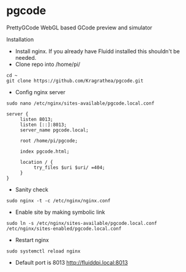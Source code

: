 # pgcode
PrettyGCode WebGL based GCode preview and simulator

Installation
- Install nginx. If you already have Fluidd installed this shouldn't be needed.
- Clone repo into /home/pi/
```
cd ~
git clone https://github.com/Kragrathea/pgcode.git
```

- Config nginx server
```
sudo nano /etc/nginx/sites-available/pgcode.local.conf
```

```
server {
     listen 8013;
     listen [::]:8013;
     server_name pgcode.local;

     root /home/pi/pgcode;

     index pgcode.html;

     location / {
          try_files $uri $uri/ =404;
     }
}
```
- Sanity check
```
sudo nginx -t -c /etc/nginx/nginx.conf
```

- Enable site by making symbolic link
```
sudo ln -s /etc/nginx/sites-available/pgcode.local.conf  /etc/nginx/sites-enabled/pgcode.local.conf
```

- Restart nginx
```
sudo systemctl reload nginx
```

- Default port is 8013
http://fluiddpi.local:8013